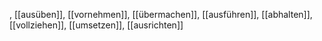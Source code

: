 , [[ausüben]], [[vornehmen]], [[übermachen]], [[ausführen]], [[abhalten]], [[vollziehen]], [[umsetzen]], [[ausrichten]]
